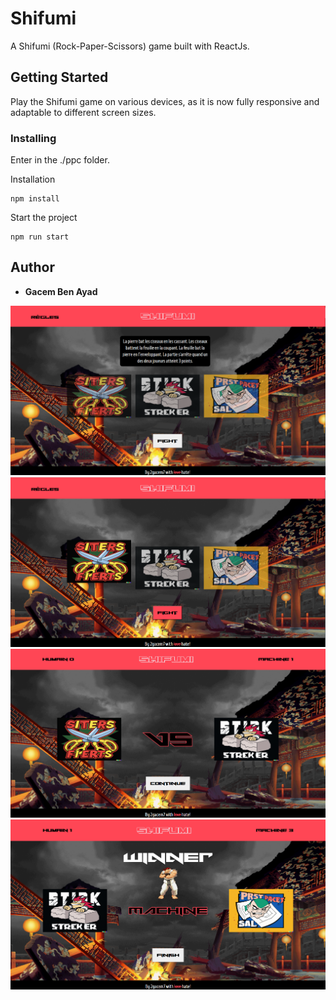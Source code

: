 # Shifumi

A Shifumi (Rock-Paper-Scissors) game built with ReactJs.

## Getting Started

Play the Shifumi game on various devices, as it is now fully responsive and adaptable to different screen sizes.

### Installing

Enter in the ./ppc folder.

Installation

    npm install

Start the project

    npm run start

## Author

  - **Gacem Ben Ayad**
    
<img src="Home.png" width="800"/>
<img src="Selection.png" width="800"/>
<img src="Combat.png" width="800"/>
<img src="Fini.png" width="800"/>
